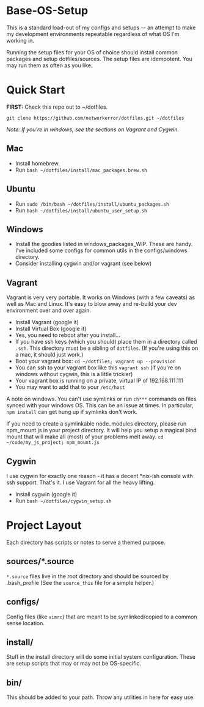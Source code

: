 # Base-OS-Setup
This is a standard load-out of my configs and setups -- an attempt to make my development environments repeatable regardless of what OS I'm working in.

Running the setup files for your OS of choice should install common packages and setup dotfiles/sources.  The setup files are idempotent.  You may run them as often as you like.

# Quick Start
__FIRST:__ Check this repo out to ~/dotfiles.

`git clone https://github.com/networkerror/dotfiles.git ~/dotfiles`

*Note: If you're in windows, see the sections on Vagrant and Cygwin.*

## Mac
* Install homebrew.
* Run `bash ~/dotfiles/install/mac_packages.brew.sh`

## Ubuntu
* Run `sudo /bin/bash ~/dotfiles/install/ubuntu_packages.sh`
* Run `bash ~/dotfiles/install/ubuntu_user_setup.sh`

## Windows
* Install the goodies listed in windows_packages_WIP.  These are handy.  I've included some configs for common utils in the configs/windows directory.
* Consider installing cygwin and/or vagrant (see below)

## Vagrant
Vagrant is very very portable.  It works on Windows (with a few caveats) as well as Mac and Linux.  It's easy to blow away and re-build your dev environment over and over again.

* Install Vagrant (google it)
* Install Virtual Box (google it)
 * Yes, you need to reboot after you install...
* If you have ssh keys (which you should) place them in a directory called `.ssh`.  This directory must be a sibling of `dotfiles`.  (If you're using this on a mac, it should just work.)
* Boot your vagrant box: `cd ~/dotfiles; vagrant up --provision`
* You can ssh to your vagrant box like this `vagrant ssh` (if you're on windows without cygwin, this is a little trickier)
* Your vagrant box is running on a private, virtual IP of 192.168.111.111
 * You may want to add that to your `/etc/host`

A note on windows.  You can't use symlinks or run `ch***` commands on files synced with your windows OS.  This can be an issue at times.  In particular, `npm install` can get hung up if symlinks don't work.

If you need to create a symlinkable node_modules directory, please run npm_mount.js in your project directory.  It will help you setup a magical bind mount that will make all (most) of your problems melt away.  `cd ~/code/my_js_project; npm_mount.js`

## Cygwin
I use cygwin for exactly one reason - it has a decent *nix-ish console with ssh support.  That's it.  I use Vagrant for all the heavy lifting.

* Install cygwin (google it)
* Run `bash ~/dotfiles/cygwin_setup.sh`

# Project Layout
Each directory has scripts or notes to serve a themed purpose.

## sources/*.source
`*.source` files live in the root directory and should be sourced by .bash_profile
(See the `source_this` file for a simple helper.)

## configs/
Config files (like `vimrc`) that are meant to be symlinked/copied to a common sense location.

## install/
Stuff in the install directory will do some initial system configuration.  These are setup scripts that may or may not be OS-specific.

## bin/
This should be added to your path.  Throw any utilities in here for easy use.


